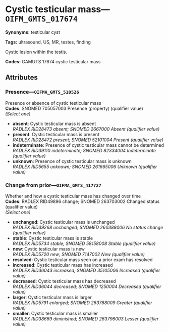 # Cystic testicular mass—`OIFM_GMTS_017674`

**Synonyms:** testicular cyst

**Tags:** ultrasound, US, MR, testes, finding

Cystic lesion within the testis.

**Codes:** GAMUTS 17674 cystic testicular mass

## Attributes

### Presence—`OIFMA_GMTS_510526`

Presence or absence of cystic testicular mass  
**Codes**: SNOMED 705057003 Presence (property) (qualifier value)  
*(Select one)*

- **absent**: Cystic testicular mass is absent  
_RADLEX RID28473 absent; SNOMED 2667000 Absent (qualifier value)_
- **present**: Cystic testicular mass is present  
_RADLEX RID28472 present; SNOMED 52101004 Present (qualifier value)_
- **indeterminate**: Presence of cystic testicular mass cannot be determined  
_RADLEX RID39110 indeterminate; SNOMED 82334004 Indeterminate (qualifier value)_
- **unknown**: Presence of cystic testicular mass is unknown  
_RADLEX RID5655 unknown; SNOMED 261665006 Unknown (qualifier value)_

### Change from prior—`OIFMA_GMTS_417727`

Whether and how a cystic testicular mass has changed over time  
**Codes**: RADLEX RID49896 change; SNOMED 263703002 Changed status (qualifier value)  
*(Select one)*

- **unchanged**: Cystic testicular mass is unchanged  
_RADLEX RID39268 unchanged; SNOMED 260388006 No status change (qualifier value)_
- **stable**: Cystic testicular mass is stable  
_RADLEX RID5734 stable; SNOMED 58158008 Stable (qualifier value)_
- **new**: Cystic testicular mass is new  
_RADLEX RID5720 new; SNOMED 7147002 New (qualifier value)_
- **resolved**: Cystic testicular mass seen on a prior exam has resolved  
- **increased**: Cystic testicular mass has increased  
_RADLEX RID36043 increased; SNOMED 35105006 Increased (qualifier value)_
- **decreased**: Cystic testicular mass has decreased  
_RADLEX RID36044 decreased; SNOMED 1250004 Decreased (qualifier value)_
- **larger**: Cystic testicular mass is larger  
_RADLEX RID5791 enlarged; SNOMED 263768009 Greater (qualifier value)_
- **smaller**: Cystic testicular mass is smaller  
_RADLEX RID38669 diminished; SNOMED 263796003 Lesser (qualifier value)_